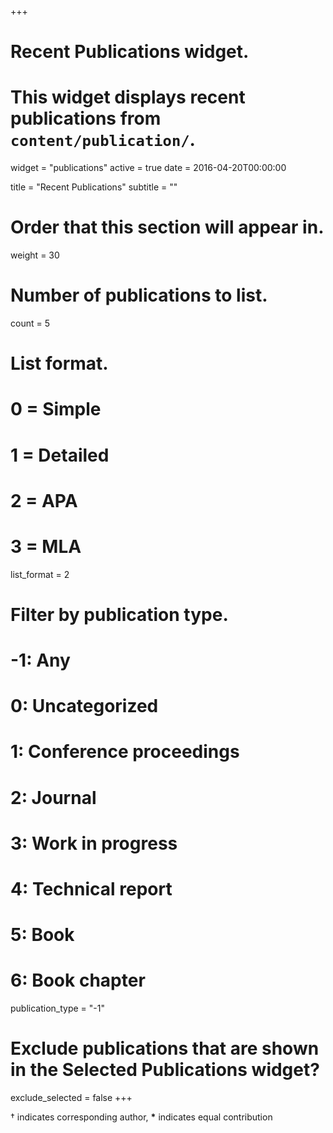 +++
# Recent Publications widget.
# This widget displays recent publications from `content/publication/`.
widget = "publications"
active = true
date = 2016-04-20T00:00:00

title = "Recent Publications"
subtitle = ""

# Order that this section will appear in.
weight = 30

# Number of publications to list.
count = 5

# List format.
#   0 = Simple
#   1 = Detailed
#   2 = APA
#   3 = MLA
list_format = 2

# Filter by publication type.
# -1: Any
#  0: Uncategorized
#  1: Conference proceedings
#  2: Journal
#  3: Work in progress
#  4: Technical report
#  5: Book
#  6: Book chapter
publication_type = "-1"

# Exclude publications that are shown in the Selected Publications widget?
exclude_selected = false
+++

&dagger; indicates corresponding author, __*__ indicates equal contribution


